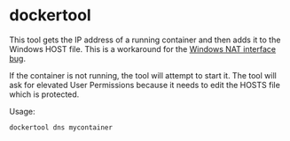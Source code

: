 # dockertool
This tool gets the IP address of a running container and then adds it to the Windows HOST file. This is a workaround for the [Windows NAT interface bug](https://blog.sixeyed.com/published-ports-on-windows-containers-dont-do-loopback/).

If the container is not running, the tool will attempt to start it. The tool will ask for elevated User Permissions because it needs to edit the HOSTS file which is protected.

Usage:

`dockertool dns mycontainer`
